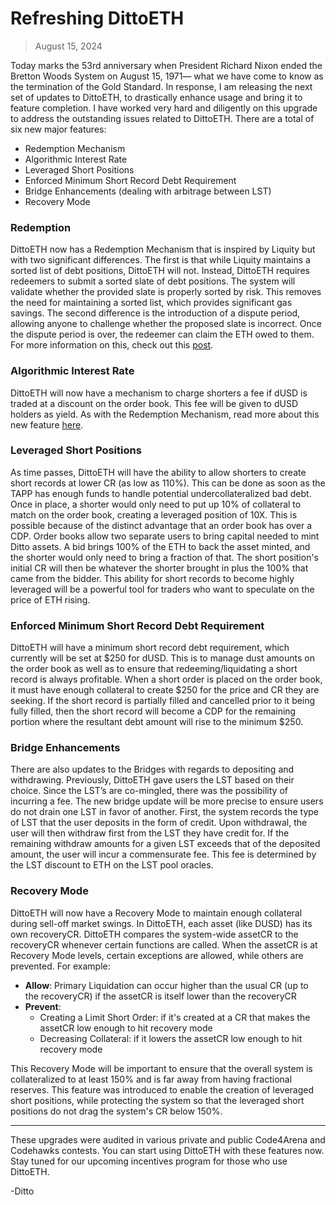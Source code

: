 <script setup>
import Author from './Author.vue'
</script>

# Refreshing DittoETH

<Author  />

> August 15, 2024

Today marks the 53rd anniversary when President Richard Nixon ended the Bretton Woods System on August 15, 1971— what we have come to know as the termination of the Gold Standard. In response, I am releasing the next set of updates to DittoETH, to drastically enhance usage and bring it to feature completion. I have worked very hard and diligently on this upgrade to address the outstanding issues related to DittoETH. There are a total of six new major features:

- Redemption Mechanism
- Algorithmic Interest Rate 
- Leveraged Short Positions
- Enforced Minimum Short Record Debt Requirement
- Bridge Enhancements (dealing with arbitrage between LST)
- Recovery Mode

### Redemption
DittoETH now has a Redemption Mechanism that is inspired by Liquity but with two significant differences. The first is that while Liquity maintains a sorted list of debt positions, DittoETH will not. Instead, DittoETH requires redeemers to submit a sorted slate of debt positions. The system will validate whether the provided slate is properly sorted by risk. This removes the need for maintaining a sorted list, which provides significant gas savings. The second difference is the introduction of a dispute period, allowing anyone to challenge whether the proposed slate is incorrect. Once the dispute period is over, the redeemer can claim the ETH owed to them. For more information on this, check out this [post](https://dittoeth.com/blog/redemptions
).

### Algorithmic Interest Rate
DittoETH will now have a mechanism to charge shorters a fee if dUSD is traded at a discount on the order book. This fee will be given to dUSD holders as yield. As with the Redemption Mechanism, read more about this new feature [here](https://dittoeth.com/blog/interest_rate).

### Leveraged Short Positions
As time passes, DittoETH will have the ability to allow shorters to create short records at lower CR (as low as 110%). This can be done as soon as the TAPP has enough funds to handle potential undercollateralized bad debt. Once in place, a shorter would only need to put up 10% of collateral to match on the order book, creating a leveraged position of 10X. This is possible because of the distinct advantage that an order book has over a CDP. Order books allow two separate users to bring capital needed to mint Ditto assets. A bid brings 100% of the ETH to back the asset minted, and the shorter would only need to bring a fraction of that. The short position's initial CR will then be whatever the shorter brought in plus the 100% that came from the bidder. This ability for short records to become highly leveraged will be a powerful tool for traders who want to speculate on the price of ETH rising.

### Enforced Minimum Short Record Debt Requirement
DittoETH will have a minimum short record debt requirement, which currently will be set at $250 for dUSD. This is to manage dust amounts on the order book as well as to ensure that redeeming/liquidating a short record is always profitable. When a short order is placed on the order book, it must have enough collateral to create $250 for the price and CR they are seeking. If the short record is partially filled and cancelled prior to it being fully filled, then the short record will become a CDP for the remaining portion where the resultant debt amount will rise to the minimum $250.

### Bridge Enhancements
There are also updates to the Bridges with regards to depositing and withdrawing. Previously, DittoETH gave users the LST based on their choice. Since the LST’s are co-mingled, there was the possibility of incurring a fee. The new bridge update will be more precise to ensure users do not drain one LST in favor of another. First, the system records the type of LST that the user deposits in the form of credit. Upon withdrawal, the user will then withdraw first from the LST they have credit for. If the remaining withdraw amounts for a given LST exceeds that of the deposited amount, the user will incur a commensurate fee. This fee is determined by the LST discount to ETH on the LST pool oracles.

### Recovery Mode
DittoETH will now have a Recovery Mode to maintain enough collateral during sell-off market swings. In DittoETH, each asset (like DUSD) has its own recoveryCR. DittoETH compares the system-wide assetCR to the recoveryCR whenever certain functions are called. When the assetCR is at Recovery Mode levels, certain exceptions are allowed, while others are prevented. For example:

- **Allow**: Primary Liquidation can occur higher than the usual CR (up to the recoveryCR) if the assetCR is itself lower than the recoveryCR
- **Prevent**:
    - Creating a Limit Short Order: if it's created at a CR that makes the assetCR low enough to hit recovery mode
    - Decreasing Collateral: if it lowers the assetCR low enough to hit recovery mode

This Recovery Mode will be important to ensure that the overall system is collateralized to at least 150% and is far away from having fractional reserves. This feature was introduced to enable the creation of leveraged short positions, while protecting the system so that the leveraged short positions do not drag the system's CR below 150%.

---

These upgrades were audited in various private and public Code4Arena and Codehawks contests. You can start using DittoETH with these features now. Stay tuned for our upcoming incentives program for those who use DittoETH.

-Ditto

